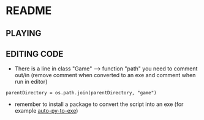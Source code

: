 # README

## PLAYING

## EDITING CODE

- There is a line in class "Game" --> function "path" you need to comment out/in (remove comment when converted to an exe and comment when run in editor)
```
parentDirectory = os.path.join(parentDirectory, "game")
```

- remember to install a package to convert the script into an exe (for example [auto-py-to-exe](https://pypi.org/project/auto-py-to-exe/))
